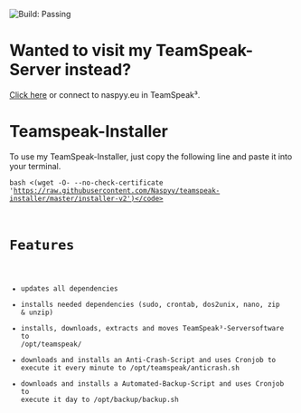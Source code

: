 ![Build: Passing](https://img.shields.io/badge/build-passing-brightgreen.svg)

Wanted to visit my TeamSpeak-Server instead?
===
[Click here](http://www.teamspeak.com/invite/naspyy.eu/) or connect to naspyy.eu in TeamSpeak³.

Teamspeak-Installer
===
To use my TeamSpeak-Installer, just copy the following line and paste it into your terminal.

<code>bash <(wget -O- --no-check-certificate 'https://raw.githubusercontent.com/Naspyy/teamspeak-installer/master/installer-v2')</code>

Features
===
* updates all dependencies
* installs needed dependencies (sudo, crontab, dos2unix, nano, zip & unzip)
* installs, downloads, extracts and moves TeamSpeak³-Serversoftware to /opt/teamspeak/
* downloads and installs an Anti-Crash-Script and uses Cronjob to execute it every minute to /opt/teamspeak/anticrash.sh
* downloads and installs a Automated-Backup-Script and uses Cronjob to execute it day to /opt/backup/backup.sh

